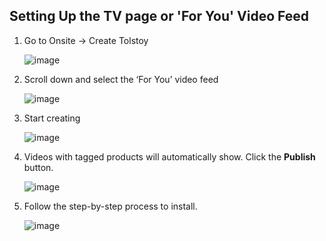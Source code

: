 ## Setting Up the TV page or 'For You' Video Feed

1. Go to Onsite -> Create Tolstoy

   ![image](https://github.com/user-attachments/assets/1819b67a-2f4f-4307-8e8e-f7faa774ebcb)

2. Scroll down and select the ‘For You’ video feed

   ![image](https://github.com/user-attachments/assets/368262e2-7ea9-4f16-9338-6a4ad45e996a)

3. Start creating

   ![image](https://github.com/user-attachments/assets/18c139bf-74c3-4c61-8e4d-28754f765919)

4. Videos with tagged products will automatically show. Click the **Publish** button.

   ![image](https://github.com/user-attachments/assets/650121be-2fa6-4a9d-9cf3-6b6868b401af)

5. Follow the step-by-step process to install.

   ![image](https://github.com/user-attachments/assets/4171f02d-d624-4b80-8186-1380e8b9c8de)
